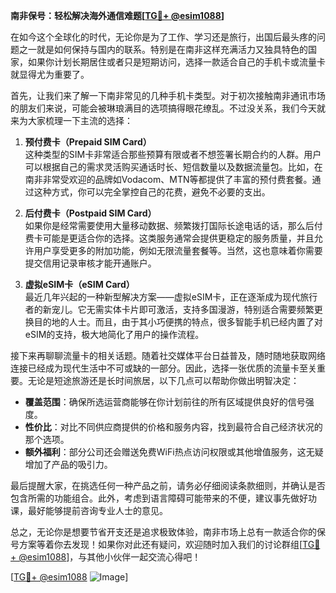 **南非保号：轻松解决海外通信难题[[TG💪+ @esim1088](https://t.me/s/esim1088)]**

在如今这个全球化的时代，无论你是为了工作、学习还是旅行，出国后最头疼的问题之一就是如何保持与国内的联系。特别是在南非这样充满活力又独具特色的国家，如果你计划长期居住或者只是短期访问，选择一款适合自己的手机卡或流量卡就显得尤为重要了。

首先，让我们来了解一下南非常见的几种手机卡类型。对于初次接触南非通讯市场的朋友们来说，可能会被琳琅满目的选项搞得眼花缭乱。不过没关系，我们今天就来为大家梳理一下主流的选择：

1. **预付费卡（Prepaid SIM Card）**  
   这种类型的SIM卡非常适合那些预算有限或者不想签署长期合约的人群。用户可以根据自己的需求灵活购买通话时长、短信数量以及数据流量包。比如，在南非非常受欢迎的品牌如Vodacom、MTN等都提供了丰富的预付费套餐。通过这种方式，你可以完全掌控自己的花费，避免不必要的支出。

2. **后付费卡（Postpaid SIM Card）**  
   如果你是经常需要使用大量移动数据、频繁拨打国际长途电话的话，那么后付费卡可能是更适合你的选择。这类服务通常会提供更稳定的服务质量，并且允许用户享受更多的附加功能，例如无限流量套餐等。当然，这也意味着你需要提交信用记录审核才能开通账户。

3. **虚拟eSIM卡（eSIM Card）**  
   最近几年兴起的一种新型解决方案——虚拟eSIM卡，正在逐渐成为现代旅行者的新宠儿。它无需实体卡片即可激活，支持多国漫游，特别适合需要频繁更换目的地的人士。而且，由于其小巧便携的特点，很多智能手机已经内置了对eSIM的支持，极大地简化了用户的操作流程。

接下来再聊聊流量卡的相关话题。随着社交媒体平台日益普及，随时随地获取网络连接已经成为现代生活中不可或缺的一部分。因此，选择一张优质的流量卡至关重要。无论是短途旅游还是长时间旅居，以下几点可以帮助你做出明智决定：

- **覆盖范围**：确保所选运营商能够在你计划前往的所有区域提供良好的信号强度。
- **性价比**：对比不同供应商提供的价格和服务内容，找到最符合自己经济状况的那个选项。
- **额外福利**：部分公司还会赠送免费WiFi热点访问权限或其他增值服务，这无疑增加了产品的吸引力。

最后提醒大家，在挑选任何一种产品之前，请务必仔细阅读条款细则，并确认是否包含所需的功能组合。此外，考虑到语言障碍可能带来的不便，建议事先做好功课，最好能够提前咨询专业人士的意见。

总之，无论你是想要节省开支还是追求极致体验，南非市场上总有一款适合你的保号方案等着你去发现！如果你对此还有疑问，欢迎随时加入我们的讨论群组[[TG💪+ @esim1088](https://t.me/s/esim1088)]，与其他小伙伴一起交流心得吧！

[[TG💪+ @esim1088](https://t.me/s/esim1088) ![Image](https://i.postimg.cc/4NQfJmqS/Snipaste-2025-05-13-00-14-12.png)]